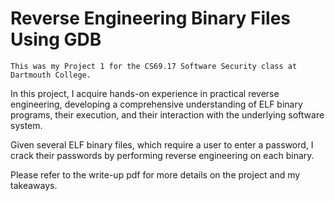 # Reverse Engineering Binary Files Using GDB
`This was my Project 1 for the CS69.17 Software Security class at Dartmouth College.`

In this project, I acquire hands-on experience in practical reverse engineering, developing a comprehensive understanding of ELF binary programs, their execution, and their interaction with the underlying software system.

Given several ELF binary files, which require a user to enter a password, I crack their passwords by performing reverse engineering on each binary.

Please refer to the write-up pdf for more details on the project and my takeaways.

